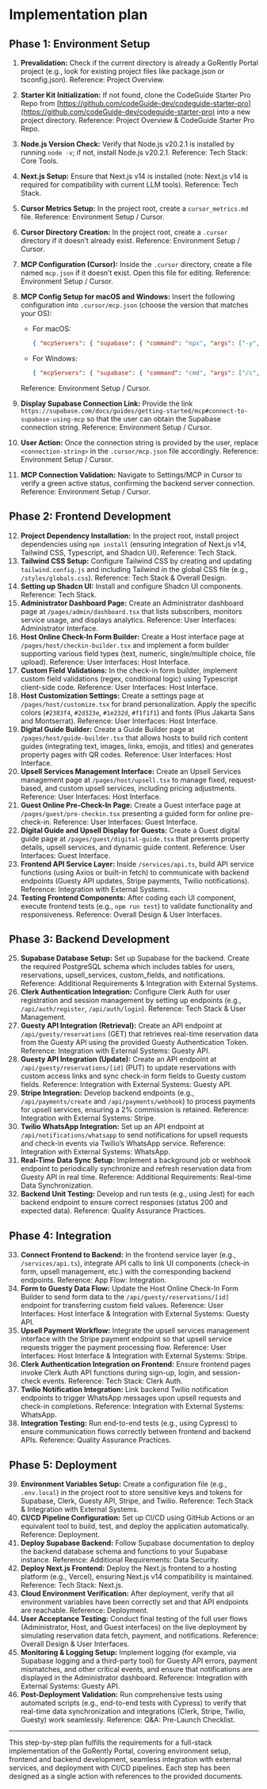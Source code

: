 # Implementation plan

## Phase 1: Environment Setup

1. **Prevalidation:** Check if the current directory is already a GoRently Portal project (e.g., look for existing project files like package.json or tsconfig.json). Reference: Project Overview.
2. **Starter Kit Initialization:** If not found, clone the CodeGuide Starter Pro Repo from [https://github.com/codeGuide-dev/codeguide-starter-pro](https://github.com/codeGuide-dev/codeguide-starter-pro) into a new project directory. Reference: Project Overview & CodeGuide Starter Pro Repo.
3. **Node.js Version Check:** Verify that Node.js v20.2.1 is installed by running `node -v`; if not, install Node.js v20.2.1. Reference: Tech Stack: Core Tools.
4. **Next.js Setup:** Ensure that Next.js v14 is installed (note: Next.js v14 is required for compatibility with current LLM tools). Reference: Tech Stack.
5. **Cursor Metrics Setup:** In the project root, create a `cursor_metrics.md` file. Reference: Environment Setup / Cursor.
6. **Cursor Directory Creation:** In the project root, create a `.cursor` directory if it doesn’t already exist. Reference: Environment Setup / Cursor.
7. **MCP Configuration (Cursor):** Inside the `.cursor` directory, create a file named `mcp.json` if it doesn’t exist. Open this file for editing. Reference: Environment Setup / Cursor.
8. **MCP Config Setup for macOS and Windows:** Insert the following configuration into `.cursor/mcp.json` (choose the version that matches your OS):

   - For macOS:
     ```json
     { "mcpServers": { "supabase": { "command": "npx", "args": ["-y", "@modelcontextprotocol/server-postgres", "<connection-string>"] } } }
     ```

   - For Windows:
     ```json
     { "mcpServers": { "supabase": { "command": "cmd", "args": ["/c", "npx", "-y", "@modelcontextprotocol/server-postgres", "<connection-string>"] } } }
     ```

   Reference: Environment Setup / Cursor.
9. **Display Supabase Connection Link:** Provide the link `https://supabase.com/docs/guides/getting-started/mcp#connect-to-supabase-using-mcp` so that the user can obtain the Supabase connection string. Reference: Environment Setup / Cursor.
10. **User Action:** Once the connection string is provided by the user, replace `<connection-string>` in the `.cursor/mcp.json` file accordingly. Reference: Environment Setup / Cursor.
11. **MCP Connection Validation:** Navigate to Settings/MCP in Cursor to verify a green active status, confirming the backend server connection. Reference: Environment Setup / Cursor.

## Phase 2: Frontend Development

12. **Project Dependency Installation:** In the project root, install project dependencies using `npm install` (ensuring integration of Next.js v14, Tailwind CSS, Typescript, and Shadcn UI). Reference: Tech Stack.
13. **Tailwind CSS Setup:** Configure Tailwind CSS by creating and updating `tailwind.config.js` and including Tailwind in the global CSS file (e.g., `/styles/globals.css`). Reference: Tech Stack & Overall Design.
14. **Setting up Shadcn UI:** Install and configure Shadcn UI components. Reference: Tech Stack.
15. **Administrator Dashboard Page:** Create an Administrator dashboard page at `/pages/admin/dashboard.tsx` that lists subscribers, monitors service usage, and displays analytics. Reference: User Interfaces: Administrator Interface.
16. **Host Online Check-In Form Builder:** Create a Host interface page at `/pages/host/checkin-builder.tsx` and implement a form builder supporting various field types (text, numeric, single/multiple choice, file upload). Reference: User Interfaces: Host Interface.
17. **Custom Field Validations:** In the check-in form builder, implement custom field validations (regex, conditional logic) using Typescript client-side code. Reference: User Interfaces: Host Interface.
18. **Host Customization Settings:** Create a settings page at `/pages/host/customize.tsx` for brand personalization. Apply the specific colors (`#2383f4`, `#2d323e`, `#1e232d`, `#f1f1f1`) and fonts (Plus Jakarta Sans and Montserrat). Reference: User Interfaces: Host Interface.
19. **Digital Guide Builder:** Create a Guide Builder page at `/pages/host/guide-builder.tsx` that allows hosts to build rich content guides (integrating text, images, links, emojis, and titles) and generates property pages with QR codes. Reference: User Interfaces: Host Interface.
20. **Upsell Services Management Interface:** Create an Upsell Services management page at `/pages/host/upsell.tsx` to manage fixed, request-based, and custom upsell services, including pricing adjustments. Reference: User Interfaces: Host Interface.
21. **Guest Online Pre-Check-In Page:** Create a Guest interface page at `/pages/guest/pre-checkin.tsx` presenting a guided form for online pre-check-in. Reference: User Interfaces: Guest Interface.
22. **Digital Guide and Upsell Display for Guests:** Create a Guest digital guide page at `/pages/guest/digital-guide.tsx` that presents property details, upsell services, and dynamic guide content. Reference: User Interfaces: Guest Interface.
23. **Frontend API Service Layer:** Inside `/services/api.ts`, build API service functions (using Axios or built-in fetch) to communicate with backend endpoints (Guesty API updates, Stripe payments, Twilio notifications). Reference: Integration with External Systems.
24. **Testing Frontend Components:** After coding each UI component, execute frontend tests (e.g., `npm run test`) to validate functionality and responsiveness. Reference: Overall Design & User Interfaces.

## Phase 3: Backend Development

25. **Supabase Database Setup:** Set up Supabase for the backend. Create the required PostgreSQL schema which includes tables for users, reservations, upsell_services, custom_fields, and notifications. Reference: Additional Requirements & Integration with External Systems.
26. **Clerk Authentication Integration:** Configure Clerk Auth for user registration and session management by setting up endpoints (e.g., `/api/auth/register`, `/api/auth/login`). Reference: Tech Stack & User Management.
27. **Guesty API Integration (Retrieval):** Create an API endpoint at `/api/guesty/reservations` (GET) that retrieves real-time reservation data from the Guesty API using the provided Guesty Authentication Token. Reference: Integration with External Systems: Guesty API.
28. **Guesty API Integration (Update):** Create an API endpoint at `/api/guesty/reservations/[id]` (PUT) to update reservations with custom access links and sync check-in form fields to Guesty custom fields. Reference: Integration with External Systems: Guesty API.
29. **Stripe Integration:** Develop backend endpoints (e.g., `/api/payments/create` and `/api/payments/webhook`) to process payments for upsell services, ensuring a 2% commission is retained. Reference: Integration with External Systems: Stripe.
30. **Twilio WhatsApp Integration:** Set up an API endpoint at `/api/notifications/whatsapp` to send notifications for upsell requests and check-in events via Twilio’s WhatsApp service. Reference: Integration with External Systems: WhatsApp.
31. **Real-Time Data Sync Setup:** Implement a background job or webhook endpoint to periodically synchronize and refresh reservation data from Guesty API in real time. Reference: Additional Requirements: Real-time Data Synchronization.
32. **Backend Unit Testing:** Develop and run tests (e.g., using Jest) for each backend endpoint to ensure correct responses (status 200 and expected data). Reference: Quality Assurance Practices.

## Phase 4: Integration

33. **Connect Frontend to Backend:** In the frontend service layer (e.g., `/services/api.ts`), integrate API calls to link UI components (check-in form, upsell management, etc.) with the corresponding backend endpoints. Reference: App Flow: Integration.
34. **Form to Guesty Data Flow:** Update the Host Online Check-In Form Builder to send form data to the `/api/guesty/reservations/[id]` endpoint for transferring custom field values. Reference: User Interfaces: Host Interface & Integration with External Systems: Guesty API.
35. **Upsell Payment Workflow:** Integrate the upsell services management interface with the Stripe payment endpoint so that upsell service requests trigger the payment processing flow. Reference: User Interfaces: Host Interface & Integration with External Systems: Stripe.
36. **Clerk Authentication Integration on Frontend:** Ensure frontend pages invoke Clerk Auth API functions during sign-up, login, and session-check events. Reference: Tech Stack: Clerk Auth.
37. **Twilio Notification Integration:** Link backend Twilio notification endpoints to trigger WhatsApp messages upon upsell requests and check-in completions. Reference: Integration with External Systems: WhatsApp.
38. **Integration Testing:** Run end-to-end tests (e.g., using Cypress) to ensure communication flows correctly between frontend and backend APIs. Reference: Quality Assurance Practices.

## Phase 5: Deployment

39. **Environment Variables Setup:** Create a configuration file (e.g., `.env.local`) in the project root to store sensitive keys and tokens for Supabase, Clerk, Guesty API, Stripe, and Twilio. Reference: Tech Stack & Integration with External Systems.
40. **CI/CD Pipeline Configuration:** Set up CI/CD using GitHub Actions or an equivalent tool to build, test, and deploy the application automatically. Reference: Deployment.
41. **Deploy Supabase Backend:** Follow Supabase documentation to deploy the backend database schema and functions to your Supabase instance. Reference: Additional Requirements: Data Security.
42. **Deploy Next.js Frontend:** Deploy the Next.js frontend to a hosting platform (e.g., Vercel), ensuring Next.js v14 compatibility is maintained. Reference: Tech Stack: Next.js.
43. **Cloud Environment Verification:** After deployment, verify that all environment variables have been correctly set and that API endpoints are reachable. Reference: Deployment.
44. **User Acceptance Testing:** Conduct final testing of the full user flows (Administrator, Host, and Guest interfaces) on the live deployment by simulating reservation data fetch, payment, and notifications. Reference: Overall Design & User Interfaces.
45. **Monitoring & Logging Setup:** Implement logging (for example, via Supabase logging and a third-party tool) for Guesty API errors, payment mismatches, and other critical events, and ensure that notifications are displayed in the Administrator dashboard. Reference: Integration with External Systems: Guesty API.
46. **Post-Deployment Validation:** Run comprehensive tests using automated scripts (e.g., end-to-end tests with Cypress) to verify that real-time data synchronization and integrations (Clerk, Stripe, Twilio, Guesty) work seamlessly. Reference: Q&A: Pre-Launch Checklist.

---

This step-by-step plan fulfills the requirements for a full-stack implementation of the GoRently Portal, covering environment setup, frontend and backend development, seamless integration with external services, and deployment with CI/CD pipelines. Each step has been designed as a single action with references to the provided documents.